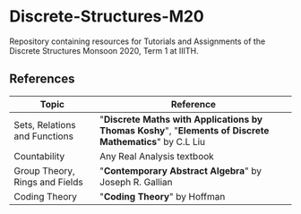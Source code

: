 # Discrete-Structures-M20
Repository containing resources for Tutorials and Assignments of the Discrete Structures Monsoon 2020, Term 1 at IIITH.

## References
| Topic                          	| Reference                                                                                       	|
|--------------------------------	|-------------------------------------------------------------------------------------------------	|
| Sets, Relations and Functions  	| "**Discrete Maths with Applications by Thomas Koshy**", "**Elements of Discrete Mathematics**" by C.L Liu 	|
| Countability                   	| Any Real Analysis textbook                                                                      	|
| Group Theory, Rings and Fields 	| "**Contemporary Abstract Algebra**" by Joseph R. Gallian                                              	|
| Coding Theory                  	| "**Coding Theory**" by Hoffman                                                                       	|

